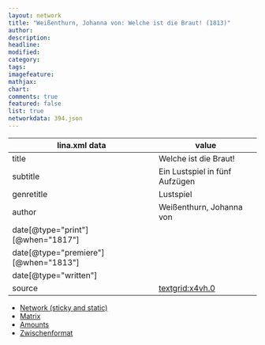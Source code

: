 ```yaml
---
layout: network
title: "Weißenthurn, Johanna von: Welche ist die Braut! (1813)"
author:
description:
headline:
modified:
category:
tags:
imagefeature: 
mathjax: 
chart: 
comments: true
featured: false
list: true
networkdata: 394.json
---
```

lina.xml data  | value
------------- | -------------
title|Welche ist die Braut!
subtitle|Ein Lustspiel in fünf Aufzügen
genretitle|Lustspiel
author|Weißenthurn, Johanna von
date[@type="print"][@when="1817"]|
date[@type="premiere"][@when="1813"]|
date[@type="written"]|
source|[textgrid:x4vh.0](https://textgridlab.org/1.0/tgcrud-public/rest/textgrid:x4vh.0/data)



* [Network (sticky and static)](/network394)
* [Matrix](/matrix394)
* [Amounts](/amount394)
* [Zwischenformat](/lina394 )
